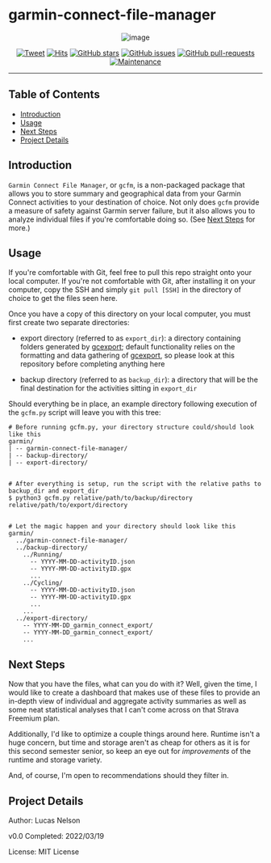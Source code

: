 # garmin-connect-file-manager

<div align="center">
  
 ![image](https://user-images.githubusercontent.com/78045025/159144654-99ab4f68-eb5f-4819-8806-66761d2037d5.png)

  [![Tweet](https://img.shields.io/twitter/url/https/shields.io.svg?style=social)](https://twitter.com/intent/tweet?text=%F0%9F%93%A2%20Various%20README%20templates%20and%20tips%20on%20writing%20high-quality%20documentation%20that%20people%20want%20to%20read.&url=https://github.com/lucas-nelson-uiuc/garmin-connect-file-manager)
  [![Hits](https://hits.seeyoufarm.com/api/count/incr/badge.svg?url=https%3A%2F%2Fgithub.com%2Flucas-nelson-uiuc%2Fgarmin-connect-file-manager&count_bg=%2379C83D&title_bg=%23555555&icon=&icon_color=%23E7E7E7&title=hits&edge_flat=false)](https://hits.seeyoufarm.com)
 [![GitHub stars](https://badgen.net/github/stars/lucas-nelson-uiuc/garmin-connect-file-manager)](https://GitHub.com/lucas-nelson-uiuc/garmin-connect-file-manager)
 [![GitHub issues](https://badgen.net/github/issues/lucas-nelson-uiuc/garmin-connect-file-manager/)](https://GitHub.com/lucas-nelson-uiuc/garmin-connect-file-manager/issues/)
 [![GitHub pull-requests](https://img.shields.io/github/issues-pr/lucas-nelson-uiuc/spotipy_analysis.svg)](https://GitHub.com/lucas-nelson-uiuc/garmin-connect-file-manager/pull/)
 [![Maintenance](https://img.shields.io/badge/Maintained%3F-yes-green.svg)](https://GitHub.com/lucas-nelson-uiuc/garmin-connect-file-manager/graphs/commit-activity)

</div>

---


## Table of Contents

- [Introduction](#intro_section)
- [Usage](#usage_section)
- [Next Steps](#next_steps)
- [Project Details](#project_details)


## Introduction <a name = "intro_section"></a>

`Garmin Connect File Manager`, or `gcfm`, is a non-packaged package that allows you to store summary and geographical data from your Garmin Connect activities to your destination of choice. Not only does `gcfm` provide a measure of safety against Garmin server failure, but it also allows you to analyze individual files if you're comfortable doing so. (See [Next Steps](#next_steps) for more.)

## Usage <a name = 'usage_section'></a>

If you're comfortable with Git, feel free to pull this repo straight onto your local computer. If you're not comfortable with Git, after installing it on your computer, copy the SSH and simply `git pull [SSH]` in the directory of choice to get the files seen here.

Once you have a copy of this directory on your local computer, you must first create two separate directories:

- export directory (referred to as `export_dir`): a directory containing folders generated by [gcexport](https://github.com/kjkjava/garmin-connect-export); default functionality relies on the formatting and data gathering of [gcexport](https://github.com/kjkjava/garmin-connect-export), so please look at this repository before completing anything here

- backup directory (referred to as `backup_dir`): a directory that will be the final destination for the activities sitting in `export_dir`

Should everything be in place, an example directory following execution of the `gcfm.py` script will leave you with this tree:

```
# Before running gcfm.py, your directory structure could/should look like this
garmin/
| -- garmin-connect-file-manager/
| -- backup-directory/
| -- export-directory/


# After everything is setup, run the script with the relative paths to backup_dir and export_dir
$ python3 gcfm.py relative/path/to/backup/directory relative/path/to/export/directory


# Let the magic happen and your directory should look like this
garmin/
  ../garmin-connect-file-manager/
  ../backup-directory/
    ../Running/
      -- YYYY-MM-DD-activityID.json
      -- YYYY-MM-DD-activityID.gpx
      ...
    ../Cycling/
      -- YYYY-MM-DD-activityID.json
      -- YYYY-MM-DD-activityID.gpx
      ...
    ...
  ../export-directory/
    -- YYYY-MM-DD_garmin_connect_export/
    -- YYYY-MM-DD_garmin_connect_export/
    ...
```

## Next Steps <a name = "next_steps"></a>

Now that you have the files, what can you do with it? Well, given the time, I would like to create a dashboard that makes use of these files to provide an in-depth view of individual and aggregate activity summaries as well as some neat statistical analyses that I can't come across on that Strava Freemium plan.

Additionally, I'd like to optimize a couple things around here. Runtime isn't a huge concern, but time and storage aren't as cheap for others as it is for this second semester senior, so keep an eye out for *improvements* of the runtime and storage variety.

And, of course, I'm open to recommendations should they filter in.

## Project Details <a name = "project_details"></a>

Author: Lucas Nelson

v0.0 Completed: 2022/03/19

License: MIT License
